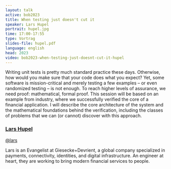 ```yaml
---
layout: talk
active: bob2023
title: When testing just doesn't cut it
speaker: Lars Hupel
portrait: hupel.jpg
time: 17:00-17:55
type: Vortrag
slides-file: hupel.pdf
language: english
head: 2023
video: bob2023-when-testing-just-doesnt-cut-it-hupel
---
```


Writing unit tests is pretty much standard practice these
days. Otherwise, how would you make sure that your code does what you
expect? Yet, some software is mission-critical and merely testing a
few examples – or even randomized testing – is not enough. To reach
higher levels of assurance, we need proof: mathematical, formal
proof. This session will be based on an example from industry, where
we successfully verified the core of a financial application. I will
describe the core architecture of the system and the mathematical
foundations behind the verification, including the classes of problems
that we can (or cannot) discover with this approach.

### [Lars Hupel](https://lars.hupel.info/)

[@lars](https://mastodon.hupel.info/@lars)

Lars is an Evangelist at Giesecke+Devrient, a global company
specialized in payments, connectivity, identities, and digital
infrastructure. An engineer at heart, they are working to bring modern
financial services to people.
